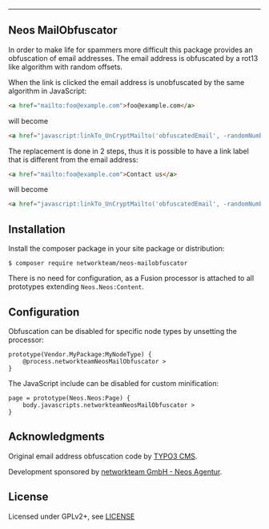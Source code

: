 -------------------
Neos MailObfuscator
-------------------

In order to make life for spammers more difficult this package provides an obfuscation of email addresses.
The email address is obfuscated by a rot13 like algorithm with random offsets.

When the link is clicked the email address is unobfuscated by the same algorithm in JavaScript:

```html
<a href="mailto:foo@example.com">foo@example.com</a>
```

will become

```html
<a href="javascript:linkTo_UnCryptMailto('obfuscatedEmail', -randomNumber)">foo (at) example.com</a>
```

The replacement is done in 2 steps, thus it is possible to have a link label that is different from the email address:

```html
<a href="mailto:foo@example.com">Contact us</a>
```

will become

```html
<a href="javascript:linkTo_UnCryptMailto('obfuscatedEmail', -randomNumber)">Contact us</a>
```

Installation
------------

Install the composer package in your site package or distribution:

```shell
$ composer require networkteam/neos-mailobfuscator
```

There is no need for configuration, as a Fusion processor is attached to all prototypes extending
`Neos.Neos:Content`.

Configuration
-------------

Obfuscation can be disabled for specific node types by unsetting the processor:

```
prototype(Vendor.MyPackage:MyNodeType) {
	@process.networkteamNeosMailObfuscator >
}
```

The JavaScript include can be disabled for custom minification:

```
page = prototype(Neos.Neos:Page) {
	body.javascripts.networkteamNeosMailObfuscator >
}
```

Acknowledgments
---------------

Original email address obfuscation code by [TYPO3 CMS](http://www.typo3.org).

Development sponsored by [networkteam GmbH - Neos Agentur](http://networkteam.com/typo3-cms/typo3-neos-agentur.html).

License
-------

Licensed under GPLv2+, see [LICENSE](LICENSE)
